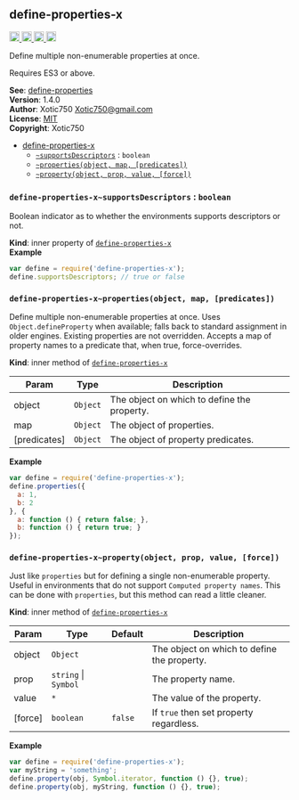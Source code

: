 <a name="module_define-properties-x"></a>

## define-properties-x
<a href="https://travis-ci.org/Xotic750/define-properties-x"
title="Travis status">
<img
src="https://travis-ci.org/Xotic750/define-properties-x.svg?branch=master"
alt="Travis status" height="18">
</a>
<a href="https://david-dm.org/Xotic750/define-properties-x"
title="Dependency status">
<img src="https://david-dm.org/Xotic750/define-properties-x.svg"
alt="Dependency status" height="18"/>
</a>
<a
href="https://david-dm.org/Xotic750/define-properties-x#info=devDependencies"
title="devDependency status">
<img src="https://david-dm.org/Xotic750/define-properties-x/dev-status.svg"
alt="devDependency status" height="18"/>
</a>
<a href="https://badge.fury.io/js/define-properties-x" title="npm version">
<img src="https://badge.fury.io/js/define-properties-x.svg"
alt="npm version" height="18">
</a>

Define multiple non-enumerable properties at once.

Requires ES3 or above.

**See**: [define-properties](https://www.npmjs.com/package/define-properties)  
**Version**: 1.4.0  
**Author**: Xotic750 <Xotic750@gmail.com>  
**License**: [MIT](&lt;https://opensource.org/licenses/MIT&gt;)  
**Copyright**: Xotic750  

* [define-properties-x](#module_define-properties-x)
    * [`~supportsDescriptors`](#module_define-properties-x..supportsDescriptors) : <code>boolean</code>
    * [`~properties(object, map, [predicates])`](#module_define-properties-x..properties)
    * [`~property(object, prop, value, [force])`](#module_define-properties-x..property)

<a name="module_define-properties-x..supportsDescriptors"></a>

### `define-properties-x~supportsDescriptors` : <code>boolean</code>
Boolean indicator as to whether the environments supports descriptors
or not.

**Kind**: inner property of [<code>define-properties-x</code>](#module_define-properties-x)  
**Example**  
```js
var define = require('define-properties-x');
define.supportsDescriptors; // true or false
```
<a name="module_define-properties-x..properties"></a>

### `define-properties-x~properties(object, map, [predicates])`
Define multiple non-enumerable properties at once.
Uses `Object.defineProperty` when available; falls back to standard
assignment in older engines. Existing properties are not overridden.
Accepts a map of property names to a predicate that, when true,
force-overrides.

**Kind**: inner method of [<code>define-properties-x</code>](#module_define-properties-x)  

| Param | Type | Description |
| --- | --- | --- |
| object | <code>Object</code> | The object on which to define the property. |
| map | <code>Object</code> | The object of properties. |
| [predicates] | <code>Object</code> | The object of property predicates. |

**Example**  
```js
var define = require('define-properties-x');
define.properties({
  a: 1,
  b: 2
}, {
  a: function () { return false; },
  b: function () { return true; }
});
```
<a name="module_define-properties-x..property"></a>

### `define-properties-x~property(object, prop, value, [force])`
Just like `properties` but for defining a single non-enumerable
property. Useful in environments that do not
support `Computed property names`. This can be done
with `properties`, but this method can read a little cleaner.

**Kind**: inner method of [<code>define-properties-x</code>](#module_define-properties-x)  

| Param | Type | Default | Description |
| --- | --- | --- | --- |
| object | <code>Object</code> |  | The object on which to define the property. |
| prop | <code>string</code> \| <code>Symbol</code> |  | The property name. |
| value | <code>\*</code> |  | The value of the property. |
| [force] | <code>boolean</code> | <code>false</code> | If `true` then set property regardless. |

**Example**  
```js
var define = require('define-properties-x');
var myString = 'something';
define.property(obj, Symbol.iterator, function () {}, true);
define.property(obj, myString, function () {}, true);
```
